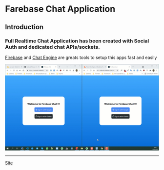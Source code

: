 # Farebase Chat Application

## Introduction

### Full Realtime Chat Application has been created with Social Auth and dedicated chat APIs/sockets.

[Firebase](https://firebase.google.com/) and [Chat Engine](https://chatengine.io/) are greats tools to setup this apps fast and easily

![](./src//supplement/demo.gif)

---

[Site](https://sxidsvit-firebase-chat.netlify.app)
